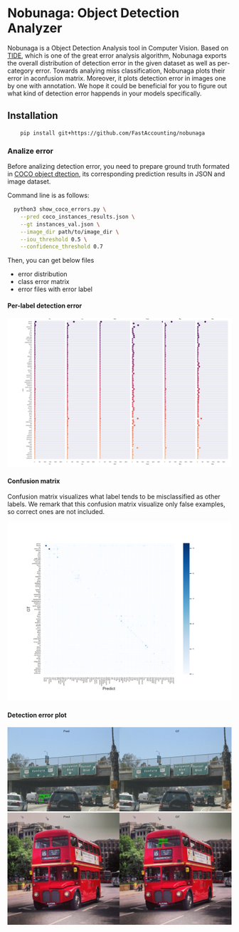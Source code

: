 # Nobunaga: Object Detection Analyzer
Nobunaga is a Object Detection Analysis tool in Computer Vision.
Based on [TIDE](https://www.ecva.net/papers/eccv_2020/papers_ECCV/papers/123480562.pdf), which is one of the great error analysis algorithm,
Nobunaga exports the overall distribution of detection error in the given dataset as well as per-category error.
Towards analying miss classification, Nobunaga plots their error in aconfusion matrix.
Moreover, it plots detection error in images one by one with annotation.
We hope it could be beneficial for you to figure out what kind of detection error happends in your models specifically.

## Installation
```shell
    pip install git+https://github.com/FastAccounting/nobunaga
```

### Analize error
Before analizing detection error, 
you need to prepare ground truth formated in [COCO object dtection](https://cocodataset.org/#home), its corresponding prediction results in JSON and image dataset.

Command line is as follows:
```bash
  python3 show_coco_errors.py \
    --pred coco_instances_results.json \
    --gt instances_val.json \
    --image_dir path/to/image_dir \
    --iou_threshold 0.5 \
    --confidence_threshold 0.7
```

Then, you can get below files
- error distribution
- class error matrix
- error files with error label


#### Per-label detection error
![Per-label information](examples/per_class_info.png)

#### Confusion matrix
Confusion matrix visualizes what label tends to be misclassified as other labels.
We remark that this confusion matrix visualize only false examples, so correct ones are not included.

![Confusion Matrix](examples/coco_result.png)

#### Detection error plot
![Background detection error example](examples/000000001532_Bkg_1.jpg)
![Miss detection error example](examples/000000001584_Miss_3.jpg)
